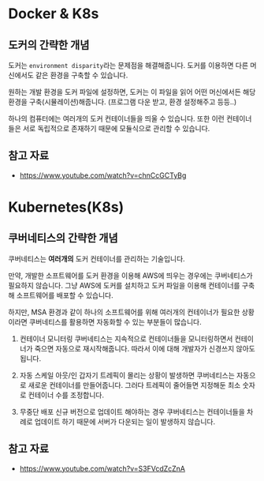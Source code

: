 # Docker & K8s

## 도커의 간략한 개념

도커는 `environment disparity`라는 문제점을 해결해줍니다. 도커를 이용하면 다른 머신에서도 같은 환경을 구축할 수 있습니다. 

원하는 개발 환경을 도커 파일에 설정하면, 도커는 이 파일을 읽어 어떤 머신에서든 해당 환경을 구축(시뮬레이션)해줍니다. (프로그램 다운 받고, 환경 설정해주고 등등..)

하나의 컴퓨터에는 여러개의 도커 컨테이너들을 띄울 수 있습니다. 또한 이런 컨테이너들은 서로 독립적으로 존재하기 때문에 모듈식으로 관리할 수 있습니다. 

## 참고 자료
- https://www.youtube.com/watch?v=chnCcGCTyBg

# Kubernetes(K8s)

## 쿠버네티스의 간략한 개념

쿠버네티스는 **여러개의** 도커 컨테이너를 관리하는 기술입니다. 

만약, 개발한 소프트웨어를 도커 환경을 이용해 AWS에 띄우는 경우에는 쿠버네티스가 필요하지 않습니다. 그냥 AWS에 도커를 설치하고 도커 파일을 이용해 컨테이너를 구축해 소프트웨어를 배포할 수 있습니다. 

하지만, MSA 환경과 같이 하나의 소프트웨어를 위해 여러개의 컨테이너가 필요한 상황이라면 쿠버네티스를 활용하면 자동화할 수 있는 부분들이 많습니다. 

1. 컨테이너 모니터링
쿠버네티스는 지속적으로 컨테이너들을 모니터링하면서 컨테이너가 죽으면 자동으로 재시작해줍니다. 따라서 이에 대해 개발자가 신경쓰지 않아도 됩니다. 

2. 자동 스케일 아웃/인
갑자기 트레픽이 몰리는 상황이 발생하면 쿠버네티스는 자동으로 새로운 컨테이너를 만들어줍니다. 그러다 트레픽이 줄어들면 지정해둔 최소 숫자로 컨테이너 수를 조정합니다. 

3. 무중단 배포
신규 버전으로 업데이트 해야하는 경우 쿠버네티스는 컨테이너들을 차례로 업데이트 하기 때문에 서버가 다운되는 일이 발생하지 않습니다. 

## 참고 자료
- https://www.youtube.com/watch?v=S3FVcdZcZnA
